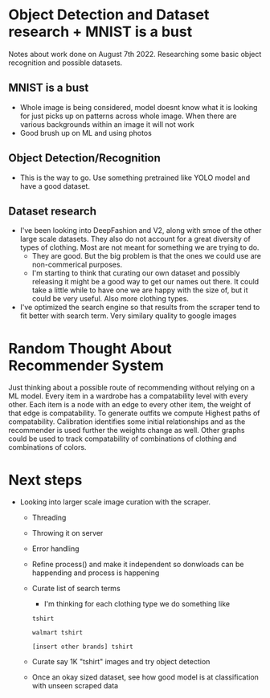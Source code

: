 # Object Detection and Dataset research + MNIST is a bust

Notes about work done on August 7th 2022. Researching some basic object recognition and possible datasets.

## MNIST is a bust
- Whole image is being considered, model doesnt know what it is looking for just picks up on patterns across whole image. When there are various backgrounds within an image it will not work
- Good brush up on ML and using photos

## Object Detection/Recognition
- This is the way to go.  Use something pretrained like YOLO model and have a good dataset. 

## Dataset research

- I've been looking into DeepFashion and V2, along with smoe of the other large scale datasets. They also do not account for a great diversity of types of clothing. Most are not meant for something we are trying to do. 
    - They are good. But the big problem is that the ones we could use are non-commerical purposes. 
    - I'm starting to think that curating our own dataset and possibly releasing it might be a good way to get our names out there. It could take a little while to have one we are happy with the size of, but it could be very useful. Also more clothing types.
- I've optimized the search engine so that results from the scraper tend to fit better with search term. Very similary quality to google images

# Random Thought About Recommender System

Just thinking about a possible route of recommending without relying on a ML model. 
Every item in a wardrobe has a compatability level with every other.
Each item is a node with an edge to every other item, the weight of that edge is compatability.
To generate outfits we compute Highest paths of compatability. Calibration identifies some initial relationships and as the recommender is used further the weights change as well. Other graphs could be used to track compatability of  combinations of clothing and combinations of colors.
# Next steps
- Looking into larger scale image curation with the scraper.
    - Threading
    - Throwing it on server
    - Error handling
    - Refine process() and make it independent so donwloads can be happending and process is happening
    - Curate list of search terms
        - I'm thinking for each clothing type we do something like
       
        `tshirt`
        
        `walmart tshirt`

        `[insert other brands] tshirt`
        
    - Curate say 1K "tshirt" images and try object detection
    - Once an okay sized dataset, see how good model is at classification with unseen scraped data


